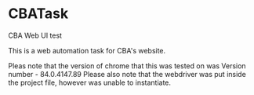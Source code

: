 # CBATask
CBA Web UI test 

This is a web automation task for CBA's website.

Pleas note that the version of chrome that this was tested on was Version number - 84.0.4147.89 
Please also note that the webdriver was put inside the project file, however was unable to instantiate.
